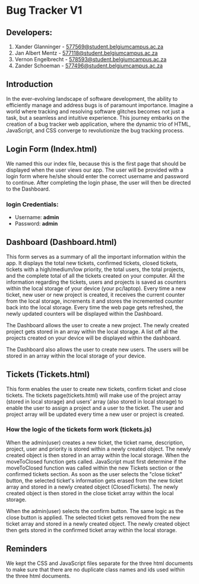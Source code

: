 # Bug Tracker V1

## Developers:

1. Xander Glanninger - 577569@student.belgiumcampus.ac.za
1. Jan Albert Mentz - 577118@student.belgiumcampus.ac.za
1. Vernon Engelbrecht - 578593@student.belgiumcampus.ac.za
1. Zander Schoeman - 577496@student.belgiumcampus.ac.za

## Introduction

In the ever-evolving landscape of software development, the ability to efficiently manage and address bugs is of paramount importance. Imagine a world where tracking and resolving software glitches becomes not just a task, but a seamless and intuitive experience. This journey embarks on the creation of a bug tracker web application, where the dynamic trio of HTML, JavaScript, and CSS converge to revolutionize the bug tracking process.

## Login Form (Index.html)

We named this our index file, because this is the first page that should be displayed when the user views our app. The user will be provided with a login form where he/she should enter the correct username and password to continue. After completing the login phase, the user will then be directed to the Dashboard.

### login Credentials:

- Username: **admin**
- Password: **admin**

## Dashboard (Dashboard.html)

This form serves as a summary of all the important information within the app. It displays the total new tickets, confirmed tickets, closed tickets, tickets with a high/medium/low priority, the total users, the total projects, and the complete total of all the tickets created on your computer. All the information regarding the tickets, users and projects is saved as counters within the local storage of your device (your pc/laptop). Every time a new ticket, new user or new project is created, it receives the current counter from the local storage, increments it and stores the incremented counter back into the local storage. Every time the web page gets refreshed, the newly updated counters will be displayed within the Dashboard.

The Dashboard allows the user to create a new project. The newly created project gets stored in an array within the local storage. A list off all the projects created on your device will be displayed within the dashboard.

The Dashboard also allows the user to create new users. The users will be stored in an array within the local storage of your device.

## Tickets (Tickets.html)

This form enables the user to create new tickets, confirm ticket and close tickets. The tickets page(tickets.html) will make use of the project array (stored in local storage) and users’ array (also stored in local storage) to enable the user to assign a project and a user to the ticket. The user and project array will be updated every time a new user or project is created.

### How the logic of the tickets form work (tickets.js)

When the admin(user) creates a new ticket, the ticket name, description, project, user and priority is stored within a newly created object. The newly created object is then stored in an array within the local storage. When the moveToClosed function gets called. JavaScript must first determine if the moveToClosed function was called within the new Tickets section or the confirmed tickets section. As soon as the user selects the "close ticket" button, the selected ticket's information gets erased from the new ticket array and stored in a newly created object (ClosedTickets). The newly created object is then stored in the close ticket array within the local storage.

When the admin(user) selects the confirm button. The same logic as the close button is applied. The selected ticket gets removed from the new ticket array and stored in a newly created object. The newly created object then gets stored in the confirmed ticket array within the local storage.

## Reminders

We kept the CSS and JavaScript files separate for the three html documents to make sure that there are no duplicate class names and ids used within the three html documents.
